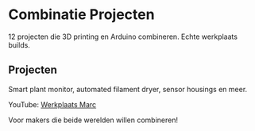 # Combinatie Projecten

12 projecten die 3D printing en Arduino combineren. Echte werkplaats builds.

## Projecten
Smart plant monitor, automated filament dryer, sensor housings en meer.

YouTube: [Werkplaats Marc](https://www.youtube.com/@werkplaatsmarc)  

Voor makers die beide werelden willen combineren!
